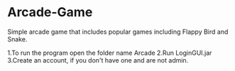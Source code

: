 # Arcade-Game
Simple arcade game that includes popular games including Flappy Bird and Snake. 

1.To run the program open the folder name Arcade
2.Run LoginGUI.jar 
3.Create an account, if you don't have one and are not admin.
